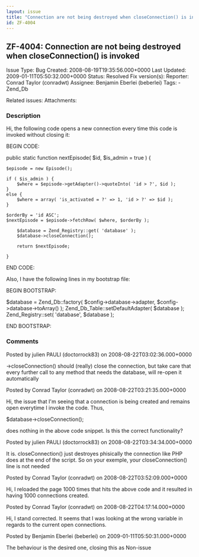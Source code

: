 ```yaml
---
layout: issue
title: "Connection are not being destroyed when closeConnection() is invoked"
id: ZF-4004
---
```


ZF-4004: Connection are not being destroyed when closeConnection() is invoked
-----------------------------------------------------------------------------

 Issue Type: Bug Created: 2008-08-19T19:35:56.000+0000 Last Updated: 2009-01-11T05:50:32.000+0000 Status: Resolved Fix version(s): 
 Reporter:  Conrad Taylor (conradwt)  Assignee:  Benjamin Eberlei (beberlei)  Tags: - Zend\_Db
 
 Related issues: 
 Attachments: 
### Description

Hi, the following code opens a new connection every time this code is invoked without closing it:

BEGIN CODE:

public static function nextEpisode( $id, $is\_admin = true ) {

 
    $episode = new Episode();
    
    if ( $is_admin ) {
        $where = $episode->getAdapter()->quoteInto( 'id > ?', $id );
    }
    else {
        $where = array( 'is_activated = ?' => 1, 'id > ?' => $id );
    }
    
    $orderBy = 'id ASC';
    $nextEpisode = $episode->fetchRow( $where, $orderBy );
    
        $database = Zend_Registry::get( 'database' );
        $database->closeConnection();
    
        return $nextEpisode;
    
    }


END CODE:

Also, I have the following lines in my bootstrap file:

BEGIN BOOTSTRAP:

$database = Zend\_Db::factory( $config->database->adapter, $config->database->toArray() ); Zend\_Db\_Table::setDefaultAdapter( $database ); Zend\_Registry::set( 'database', $database );

END BOOTSTRAP:

 

 

### Comments

Posted by julien PAULI (doctorrock83) on 2008-08-22T03:02:36.000+0000

->closeConnection() should (really) close the connection, but take care that every further call to any method that needs the database, will re-open it automatically

 

 

Posted by Conrad Taylor (conradwt) on 2008-08-22T03:21:35.000+0000

Hi, the issue that I'm seeing that a connection is being created and remains open everytime I invoke the code. Thus,

$database->closeConnection();

does nothing in the above code snippet. Is this the correct functionality?

 

 

Posted by julien PAULI (doctorrock83) on 2008-08-22T03:34:34.000+0000

It is. closeConnection() just destroyes phisically the connection like PHP does at the end of the script. So on your exemple, your closeConnection() line is not needed

 

 

Posted by Conrad Taylor (conradwt) on 2008-08-22T03:52:09.000+0000

Hi, I reloaded the page 1000 times that hits the above code and it resulted in having 1000 connections created.

 

 

Posted by Conrad Taylor (conradwt) on 2008-08-22T04:17:14.000+0000

Hi, I stand corrected. It seems that I was looking at the wrong variable in regards to the current open connections.

 

 

Posted by Benjamin Eberlei (beberlei) on 2009-01-11T05:50:31.000+0000

The behaviour is the desired one, closing this as Non-issue

 

 